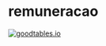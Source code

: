 # remuneracao

[![goodtables.io](https://goodtables.io/badge/github/silviana-faria/remuneracao.svg)](https://goodtables.io/github/silviana-faria/remuneracao)
